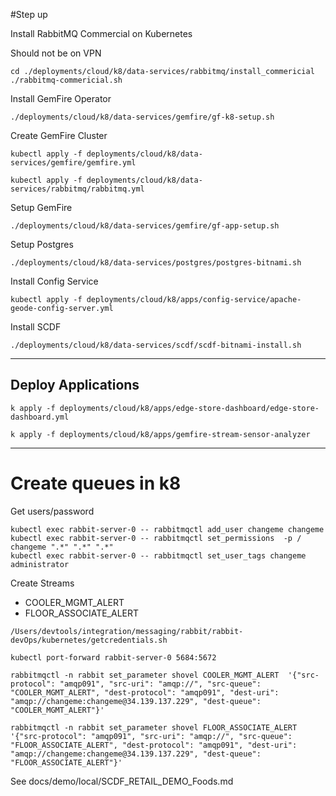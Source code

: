 #Step up


Install RabbitMQ Commercial on Kubernetes

Should not be on VPN

```shell
cd ./deployments/cloud/k8/data-services/rabbitmq/install_commericial
./rabbitmq-commericial.sh
```

Install GemFire Operator

```shell
./deployments/cloud/k8/data-services/gemfire/gf-k8-setup.sh
```


Create GemFire Cluster

```shell
kubectl apply -f deployments/cloud/k8/data-services/gemfire/gemfire.yml
```


```shell
kubectl apply -f deployments/cloud/k8/data-services/rabbitmq/rabbitmq.yml
```

Setup GemFire

```shell
./deployments/cloud/k8/data-services/gemfire/gf-app-setup.sh
```

Setup Postgres

```shell
./deployments/cloud/k8/data-services/postgres/postgres-bitnami.sh
```


Install Config Service

```shell
kubectl apply -f deployments/cloud/k8/apps/config-service/apache-geode-config-server.yml
```

Install SCDF

```shell
./deployments/cloud/k8/data-services/scdf/scdf-bitnami-install.sh
```

---------------------------

## Deploy Applications

```shell
k apply -f deployments/cloud/k8/apps/edge-store-dashboard/edge-store-dashboard.yml
```


```shell
k apply -f deployments/cloud/k8/apps/gemfire-stream-sensor-analyzer
```

----------------

# Create queues in k8


Get users/password

```shell
kubectl exec rabbit-server-0 -- rabbitmqctl add_user changeme changeme
kubectl exec rabbit-server-0 -- rabbitmqctl set_permissions  -p / changeme ".*" ".*" ".*"
kubectl exec rabbit-server-0 -- rabbitmqctl set_user_tags changeme administrator
```


Create Streams

- COOLER_MGMT_ALERT
- FLOOR_ASSOCIATE_ALERT

```shell
/Users/devtools/integration/messaging/rabbit/rabbit-devOps/kubernetes/getcredentials.sh
```


```shell
kubectl port-forward rabbit-server-0 5684:5672
```

```shell
rabbitmqctl -n rabbit set_parameter shovel COOLER_MGMT_ALERT  '{"src-protocol": "amqp091", "src-uri": "amqp://", "src-queue": "COOLER_MGMT_ALERT", "dest-protocol": "amqp091", "dest-uri": "amqp://changeme:changeme@34.139.137.229", "dest-queue": "COOLER_MGMT_ALERT"}'
```

```shell
rabbitmqctl -n rabbit set_parameter shovel FLOOR_ASSOCIATE_ALERT  '{"src-protocol": "amqp091", "src-uri": "amqp://", "src-queue": "FLOOR_ASSOCIATE_ALERT", "dest-protocol": "amqp091", "dest-uri": "amqp://changeme:changeme@34.139.137.229", "dest-queue": "FLOOR_ASSOCIATE_ALERT"}'
```


See docs/demo/local/SCDF_RETAIL_DEMO_Foods.md
